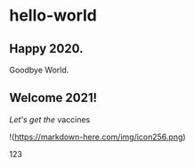 # hello-world
## Happy 2020.  
Goodbye World.  

## Welcome 2021!
*Let's get the* vaccines

!(https://markdown-here.com/img/icon256.png)
<html>123<html>
